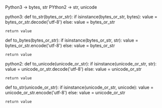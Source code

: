 Python3 -> bytes, str
PYthon2 -> str, unicode

python3:
def to_str(bytes_or_str):
	if isinstance(bytes_or_str, bytes):
		value = bytes_or_str.decode('utf-8')
	else:
		value = bytes_or_str

	return value


def to_bytes(bytes_or_str):
	if isinstance(bytes_or_str, str):
		value = bytes_or_str.encode('utf-8')
	else:
		value = bytes_or_str

	return value


python2:
def to_unicode(unicode_or_str):
	if isinstance(unicode_or_str, str):
		value = unicode_or_str.decode('utf-8')
	else:
		value = unicode_or_str

	return value


def to_str(unicode_or_str):
	if isinstance(unicode_or_str, unicode):
		value = unicode_or_str.encode('utf-8')
	else:
		value = unicode_or_str

	return value


